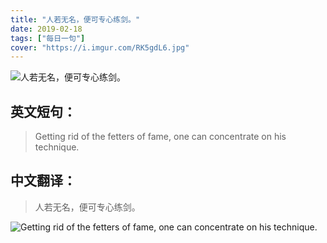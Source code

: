 ```yaml
---
title: "人若无名，便可专心练剑。"
date: 2019-02-18
tags: ["每日一句"]
cover: "https://i.imgur.com/RK5gdL6.jpg"
---
```


![人若无名，便可专心练剑。](https://i.imgur.com/BzeZeJf.jpg)

## 英文短句：
> Getting rid of the fetters of fame, one can concentrate on his technique.

<!--more-->

## 中文翻译：
> 人若无名，便可专心练剑。

![Getting rid of the fetters of fame, one can concentrate on his technique.](https://i.imgur.com/kMaIqvJ.jpg)

